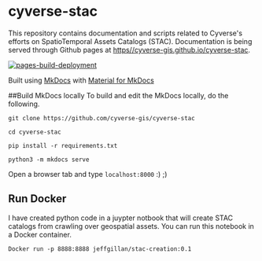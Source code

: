 # cyverse-stac

This repository contains documentation and scripts related to Cyverse's efforts on SpatioTemporal Assets Catalogs (STAC). Documentation is being served through Github pages at
 [https//cyverse-gis.github.io/cyverse-stac](https://cyverse-gis.github.io/cyverse-stac).

[![pages-build-deployment](https://github.com/cyverse-gis/cyverse-stac/actions/workflows/pages/pages-build-deployment/badge.svg)](https://github.com/cyverse-gis/cyverse-stac/actions/workflows/pages/pages-build-deployment)

Built using [MkDocs](https://www.mkdocs.org/) with [Material for MkDocs](https://squidfunk.github.io/mkdocs-material/) 

##Build MkDocs locally
To build and edit the MkDocs locally, do the following. 
```
git clone https://github.com/cyverse-gis/cyverse-stac

cd cyverse-stac

pip install -r requirements.txt

python3 -m mkdocs serve
```
Open a browser tab and type `localhost:8000`
:) ;)


## Run Docker
I have created python code in a juypter notbook that will create STAC catalogs from crawling over geospatial assets. You can run this notebook in a Docker container. 

```
Docker run -p 8888:8888 jeffgillan/stac-creation:0.1
```
